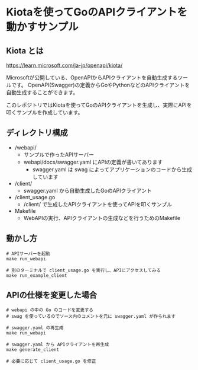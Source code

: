 # Kiotaを使ってGoのAPIクライアントを動かすサンプル

## Kiota とは

https://learn.microsoft.com/ja-jp/openapi/kiota/

Microsoftが公開している、OpenAPIからAPIクライアントを自動生成するツールです。
OpenAPI(Swagger)の定義からGoやPythonなどのAPIクライアントを自動生成することができます。

このレポジトリではKiotaを使ってGoのAPIクライアントを生成し、実際にAPIを叩くサンプルを作成しています。 


## ディレクトリ構成
* /webapi/
  * サンプルで作ったAPIサーバー
  * webapi/docs/swagger.yaml にAPIの定義が書いてあります
    * swagger.yaml は swag によってアプリケーションのコードから生成しています
* /client/
  * swagger.yaml から自動生成したGoのAPIクライアント
* /client_usage.go
  * /client/ で生成したAPIクライアントを使ってAPIを叩くサンプル
* Makefile
  * WebAPIの実行、APIクライアントの生成などを行うためのMakefile

## 動かし方

```shell
# APIサーバーを起動
make run_webapi

# 別のターミナルで client_usage.go を実行し、APIにアクセスしてみる
make run_example_client
```

## APIの仕様を変更した場合

```shell
# webapi の中の Go のコードを変更する
# swag を使っているのでソース内のコメントを元に swagger.yaml が作られます

# swagger.yaml の再生成
make run_webapi

# swagger.yaml から APIクライアントを再生成
make generate_client

# 必要に応じて client_usage.go を修正
```